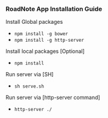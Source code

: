 ### RoadNote App Installation Guide

Install Global packages
 * `npm install -g bower`
 * `npm install -g http-server`


Install local packages [Optional]
 * `npm install`


Run server via [SH]
 * `sh serve.sh`

Run server via [http-server command]
 * `http-server ./`
